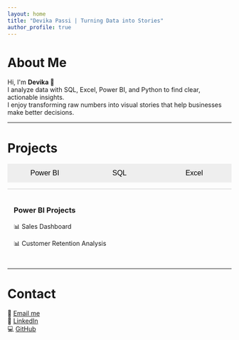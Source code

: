 ```yaml
---
layout: home
title: "Devika Passi | Turning Data into Stories"
author_profile: true
---
```


# About Me

Hi, I'm **Devika 👋**  
I analyze data with SQL, Excel, Power BI, and Python to find clear, actionable insights.  
I enjoy transforming raw numbers into visual stories that help businesses make better decisions.

---

# Projects

<div class="tab-container">

  <!-- Tabs -->
  <div class="tabs">
    <button class="tablink" onclick="openTab(event, 'powerbi')">Power BI</button>
    <button class="tablink" onclick="openTab(event, 'sql')">SQL</button>
    <button class="tablink" onclick="openTab(event, 'excel')">Excel</button>
  </div>

  <!-- Tab content -->
  <div id="powerbi" class="tabcontent">
    <h3>Power BI Projects</h3>
    <p>📊 Sales Dashboard</p>
    <p>📊 Customer Retention Analysis</p>
  </div>

  <div id="sql" class="tabcontent" style="display:none">
    <h3>SQL Projects</h3>
    <p>🗂 Danny’s Diner Case Study</p>
    <p>🗂 E-commerce Analysis</p>
  </div>

  <div id="excel" class="tabcontent" style="display:none">
    <h3>Excel Projects</h3>
    <p>📑 Financial Modeling</p>
    <p>📑 Survey Data Analysis</p>
  </div>

</div>

<script>
function openTab(evt, tabName) {
  var i, tabcontent, tablinks;
  tabcontent = document.getElementsByClassName("tabcontent");
  for (i = 0; i < tabcontent.length; i++) {
    tabcontent[i].style.display = "none";
  }
  tablinks = document.getElementsByClassName("tablink");
  for (i = 0; i < tablinks.length; i++) {
    tablinks[i].className = tablinks[i].className.replace(" active", "");
  }
  document.getElementById(tabName).style.display = "block";
  evt.currentTarget.className += " active";
}
</script>

<style>
.tab-container { margin-top: 1em; }
.tabs { display: flex; justify-content: space-around; margin-bottom: 1em; }
.tablink {
  flex: 1;
  text-align: center;
  background: #eee;
  border: none;
  outline: none;
  cursor: pointer;
  padding: 12px 20px;
  font-size: 16px;
  transition: 0.3s;
}
.tablink:hover { background: #ddd; }
.tablink.active { background: #ccc; }
.tabcontent { padding: 1em; border-top: 1px solid #ccc; }
</style>

---

# Contact

📧 [Email me](mailto:devikapassi19@gmail.com)  
🔗 [LinkedIn](https://www.linkedin.com/in/devika-passi/)  
💻 [GitHub](https://github.com/devika-pss)
